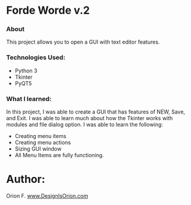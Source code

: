 # Forde Worde v.2 

### About 
This project allows you to open a GUI with text editor features.

### Technologies Used:
- Python 3
- Tkinter
- PyQT5

### What I learned:
In this project, I was able to create a GUI that has features of NEW, Save, and Exit. I was able to learn much about how the Tkinter works with modules and file dialog option. I was able to learn the following:

- Creating menu items
- Creating menu actions
- Sizing GUI window
- All Menu Items are fully functioning.


# Author: 
Orion F.
www.DesignIsOrion.com

